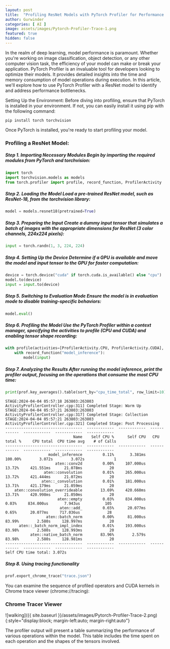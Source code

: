 ```yaml
---
layout: post
title:  "Profiling ResNet Models with PyTorch Profiler for Performance Optimization"
author: Gurwinder
categories: [ AI ]
image: assets/images/Pytorch-Profiler-Trace-1.png
featured: true
hidden: false
---
```


In the realm of deep learning, model performance is paramount. Whether you're working on image classification, object detection, or any other computer vision task, the efficiency of your model can make or break your application. PyTorch Profiler is an invaluable tool for developers looking to optimize their models. It provides detailed insights into the time and memory consumption of model operations during execution. In this article, we'll explore how to use PyTorch Profiler with a ResNet model to identify and address performance bottlenecks.

Setting Up the Environment: Before diving into profiling, ensure that PyTorch is installed in your environment. If not, you can easily install it using pip with the following command:

```
pip install torch torchvision
```
Once PyTorch is installed, you're ready to start profiling your model.

### Profiling a ResNet Model:

##### Step 1. Importing Necessary Modules Begin by importing the required modules from PyTorch and torchvision:

```python
import torch
import torchvision.models as models
from torch.profiler import profile, record_function, ProfilerActivity
```
##### Step 2. Loading the Model Load a pre-trained ResNet model, such as ResNet-18, from the torchvision library:

```python
model = models.resnet18(pretrained=True)
```
##### Step 3. Preparing the Input Create a dummy input tensor that simulates a batch of images with the appropriate dimensions for ResNet (3 color channels, 224x224 pixels):

```python
input = torch.randn(1, 3, 224, 224)
```
##### Step 4. Setting Up the Device Determine if a GPU is available and move the model and input tensor to the GPU for faster computation:

```python
device = torch.device("cuda" if torch.cuda.is_available() else "cpu")
model.to(device)
input = input.to(device)
```
##### Step 5. Switching to Evaluation Mode Ensure the model is in evaluation mode to disable training-specific behaviors:

```python
model.eval()
```
##### Step 6. Profiling the Model Use the PyTorch Profiler within a context manager, specifying the activities to profile (CPU and CUDA) and enabling tensor shape recording:

```python
with profile(activities=[ProfilerActivity.CPU, ProfilerActivity.CUDA], record_shapes=True) as prof:
    with record_function("model_inference"):
        model(input)
```
##### Step 7. Analyzing the Results After running the model inference, print the profiler output, focusing on the operations that consume the most CPU time:

```python
print(prof.key_averages().table(sort_by="cpu_time_total", row_limit=10))
```

```
STAGE:2024-04-04 05:57:18 263803:263803 ActivityProfilerController.cpp:311] Completed Stage: Warm Up
STAGE:2024-04-04 05:57:21 263803:263803 ActivityProfilerController.cpp:317] Completed Stage: Collection
STAGE:2024-04-04 05:57:21 263803:263803 ActivityProfilerController.cpp:321] Completed Stage: Post Processing
----------------------------------  ------------  ------------  ------------  ------------  ------------  ------------  
                              Name    Self CPU %      Self CPU   CPU total %     CPU total  CPU time avg    # of Calls  
----------------------------------  ------------  ------------  ------------  ------------  ------------  ------------  
                   model_inference         0.11%       3.381ms       100.00%        3.072s        3.072s             1  
                      aten::conv2d         0.00%     107.000us        13.72%     421.551ms      21.078ms            20  
                 aten::convolution         0.01%     265.000us        13.72%     421.444ms      21.072ms            20  
                aten::_convolution         0.01%     181.000us        13.71%     421.179ms      21.059ms            20  
    aten::convolution_overrideable        13.69%     420.660ms        13.71%     420.998ms      21.050ms            20  
                       aten::empty         0.03%     834.000us         0.03%     834.000us       7.943us           105  
                        aten::add_         0.65%      20.077ms         0.65%      20.077ms     717.036us            28  
                  aten::batch_norm         0.00%      81.000us        83.99%        2.580s     128.997ms            20  
      aten::_batch_norm_impl_index         0.01%     193.000us        83.98%        2.580s     128.993ms            20  
           aten::native_batch_norm        83.96%        2.579s        83.98%        2.580s     128.981ms            20  
----------------------------------  ------------  ------------  ------------  ------------  ------------  ------------  
Self CPU time total: 3.072s
```
##### Step 8. Using tracing functionality

```python
prof.export_chrome_trace("trace.json")
```
You can examine the sequence of profiled operators and CUDA kernels in Chrome trace viewer (chrome://tracing):

### Chrome Tracer Viewer

![walking]({{ site.baseurl }}/assets/images/Pytorch-Profiler-Trace-2.png){:style="display:block; margin-left:auto; margin-right:auto"}

The profiler output will present a table summarizing the performance of various operations within the model. This table includes the time spent on each operation and the shapes of the tensors involved.